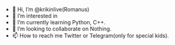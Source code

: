 - 👋 Hi, I’m @krikinlive(Romanus)
- 👀 I’m interested in 
- 🌱 I’m currently learning Python, C++. 
- 💞️ I’m looking to collaborate on Nothing.
- 📫 How to reach me Twitter or Telegram(only for special kids).
